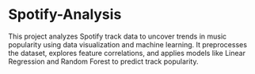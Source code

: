 # Spotify-Analysis
This project analyzes Spotify track data to uncover trends in music popularity using data visualization and machine learning. It preprocesses the dataset, explores feature correlations, and applies models like Linear Regression and Random Forest to predict track popularity. 
